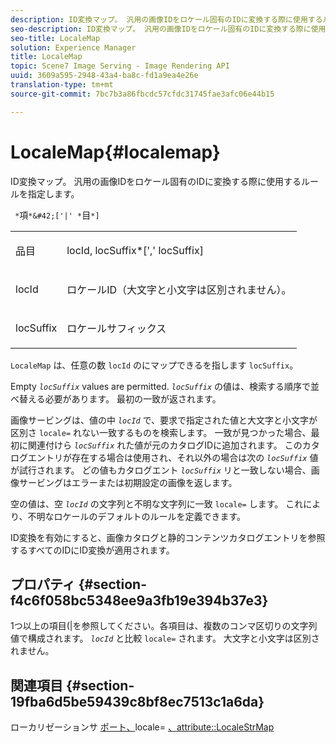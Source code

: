 ```yaml
---
description: ID変換マップ。 汎用の画像IDをロケール固有のIDに変換する際に使用するルールを指定します。
seo-description: ID変換マップ。 汎用の画像IDをロケール固有のIDに変換する際に使用するルールを指定します。
seo-title: LocaleMap
solution: Experience Manager
title: LocaleMap
topic: Scene7 Image Serving - Image Rendering API
uuid: 3609a595-2948-43a4-ba8c-fd1a9ea4e26e
translation-type: tm+mt
source-git-commit: 7bc7b3a86fbcdc57cfdc31745fae3afc06e44b15

---
```



# LocaleMap{#localemap}

ID変換マップ。 汎用の画像IDをロケール固有のIDに変換する際に使用するルールを指定します。

` *`項`*&#42;['|' *`目`*]`

<table id="simpletable_A6DD1A28F8ED4178A8ADDB2F3AEFC402"> 
 <tr class="strow"> 
  <td class="stentry"> <p><span class="varname"> 品目</span> </p></td> 
  <td class="stentry"> <p><span class="varname"> locId</span>,<span class="varname"> locSuffix</span>*[','<span class="varname"> locSuffix</span>] </p></td> 
 </tr> 
 <tr class="strow"> 
  <td class="stentry"> <p><span class="varname"> locId</span> </p></td> 
  <td class="stentry"> <p>ロケールID（大文字と小文字は区別されません）。 </p></td> 
 </tr> 
 <tr class="strow"> 
  <td class="stentry"> <p><span class="varname"> locSuffix</span> </p></td> 
  <td class="stentry"> <p>ロケールサフィックス </p></td> 
 </tr> 
</table>

`LocaleMap` は、任意の数 `locId` のにマップできるを指します `locSuffix`。

Empty *`locSuffix`* values are permitted. *`locSuffix`* の値は、検索する順序で並べ替える必要があります。 最初の一致が返されます。

画像サービングは、値の中 *`locId`* で、要求で指定された値と大文字と小文字が区別さ `locale=` れない一致するものを検索します。 一致が見つかった場合、最初に関連付けら *`locSuffix`* れた値が元のカタログIDに追加されます。 このカタログエントリが存在する場合は使用され、それ以外の場合は次の *`locSuffix`* 値が試行されます。 どの値もカタログエント *`locSuffix`* リと一致しない場合、画像サービングはエラーまたは初期設定の画像を返します。

空の値は、空 *`locId`* の文字列と不明な文字列に一致 `locale=` します。 これにより、不明なロケールのデフォルトのルールを定義できます。

ID変換を有効にすると、画像カタログと静的コンテンツカタログエントリを参照するすべてのIDにID変換が適用されます。

## プロパティ {#section-f4c6f058bc5348ee9a3fb19e394b37e3}

1つ以上の項目(|を参照してください。各項目は、複数のコンマ区切りの文字列値で構成されます。 *`locId`* と比較 `locale=` されます。 大文字と小文字は区別されません。

## 関連項目 {#section-19fba6d5be59439c8bf8ec7513c1a6da}

ローカリゼーションサ [ポート、](../../../../../is-api/http-ref/image-serving-api-ref/c-http-protocol-reference/c-command-reference/r-locale.md#reference-8a846b2fbc004a12821b956ed3b25cfb)locale= [、attribute::LocaleStrMap](../../../../../is-api/image-catalog/image-serving-api-ref/c-image-catalog-reference/c-attributes-reference/r-localestrmap.md#reference-98c42070a4bc4baf92537132be2b5b1e)
